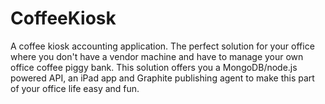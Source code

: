 CoffeeKiosk
===========

A coffee kiosk accounting application. The perfect solution for your office where you don't have a vendor machine and have to manage your own office coffee piggy bank. This solution offers you a MongoDB/node.js powered API, an iPad app and Graphite publishing agent to make this part of your office life easy and fun.
